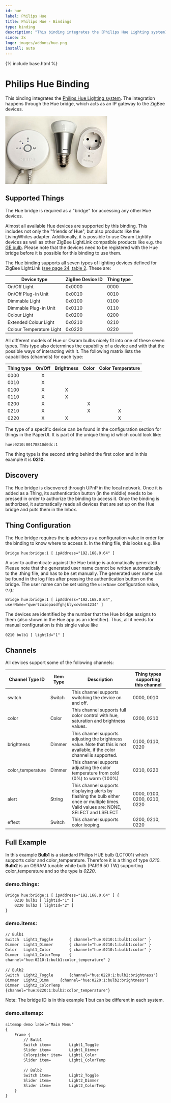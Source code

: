 ```yaml
---
id: hue
label: Philips Hue
title: Philips Hue - Bindings
type: binding
description: "This binding integrates the [Philips Hue Lighting system](http://www.meethue.com)."
since: 2x
logo: images/addons/hue.png
install: auto
---
```


<!-- Attention authors: Do not edit directly. Please add your changes to the appropriate source repository -->

{% include base.html %}

# Philips Hue Binding

This binding integrates the [Philips Hue Lighting system](http://www.meethue.com).
The integration happens through the Hue bridge, which acts as an IP gateway to the ZigBee devices.

![Philips Hue](doc/hue.jpg)


## Supported Things

The Hue bridge is required as a "bridge" for accessing any other Hue devices.

Almost all available Hue devices are supported by this binding. This includes not only the "friends of Hue", but also products like the LivingWhites adapter. Additionally, it is possible to use Osram Lightify devices as well as other ZigBee LightLink compatible products like e.g. the [GE bulb](http://gelinkbulbs.com/). Please note that the devices need to be registered with the Hue bridge before it is possible for this binding to use them.

The Hue binding supports all seven types of lighting devices defined for ZigBee LightLink ([see page 24, table 2](https://www.nxp.com/documents/user_manual/JN-UG-3091.pdf). These are:

| Device type              | ZigBee Device ID | Thing type |
|--------------------------|------------------|------------|
| On/Off Light             | 0x0000           | 0000       |
| On/Off Plug-in Unit      | 0x0010           | 0010       |
| Dimmable Light           | 0x0100           | 0100       |
| Dimmable Plug-in Unit    | 0x0110           | 0110       |
| Colour Light             | 0x0200           | 0200       |
| Extended Colour Light    | 0x0210           | 0210       |
| Colour Temperature Light | 0x0220           | 0220       |

All different models of Hue or Osram bulbs nicely fit into one of these seven types. This type also determines the capability of a device and with that the possible ways of interacting with it. The following matrix lists the capabilities (channels) for each type:

| Thing type  | On/Off | Brightness | Color | Color Temperature |
|-------------|:------:|:----------:|:-----:|:-----------------:|
|  0000       |    X   |            |       |                   |    
|  0010       |    X   |            |       |                   |    
|  0100       |    X   |     X      |       |                   |
|  0110       |    X   |     X      |       |                   |
|  0200       |    X   |            |   X   |                   |
|  0210       |    X   |            |   X   |          X        |
|  0220       |    X   |     X      |       |          X        |

The type of a specific device can be found in the configuration section for things in the PaperUI. It is part of the unique thing id which could look like:

```
hue:0210:00178810d0dc:1
```

The thing type is the second string behind the first colon and in this example it is **0210**.

## Discovery

The Hue bridge is discovered through UPnP in the local network. Once it is added as a Thing, its authentication button (in the middle) needs to be pressed in order to authorize the binding to access it. Once the binding is authorized, it automatically reads all devices that are set up on the Hue bridge and puts them in the Inbox.

## Thing Configuration

The Hue bridge requires the ip address as a configuration value in order for the binding to know where to access it.
In the thing file, this looks e.g. like

```
Bridge hue:bridge:1 [ ipAddress="192.168.0.64" ]
```

A user to authenticate against the Hue bridge is automatically generated. Please note that the generated user name cannot be written automatically to the .thing file, and has to be set manually. The generated user name can be found in the log files after pressing the authentication button on the bridge.
The user name can be set using the `userName` configuration value, e.g.:

```
Bridge hue:bridge:1 [ ipAddress="192.168.0.64", userName="qwertzuiopasdfghjklyxcvbnm1234" ]
```

The devices are identified by the number that the Hue bridge assigns to them (also shown in the Hue app as an identifier).
Thus, all it needs for manual configuration is this single value like

```
0210 bulb1 [ lightId="1" ]
```

## Channels

All devices support some of the following channels:

| Channel Type ID   | Item Type | Description                                                                                                                            | Thing types supporting this channel |
|-------------------|-----------|----------------------------------------------------------------------------------------------------------------------------------------|-------------------------------------|
| switch            | Switch    | This channel supports switching the device on and off.                                                                                 | 0000, 0010                          |  
| color             | Color     | This channel supports full color control with hue, saturation and brightness values.                                                   | 0200, 0210                          |  
| brightness        | Dimmer    | This channel supports adjusting the brightness value. Note that this is not available, if the color channel is supported.              | 0100, 0110, 0220                    |
| color_temperature | Dimmer    | This channel supports adjusting the color temperature from cold (0%) to warm (100%)                                                    | 0210, 0220                          |
| alert             | String    | This channel supports displaying alerts by flashing the bulb either once or multiple times. Valid values are: NONE, SELECT and LSELECT | 0000, 0100, 0200, 0210, 0220        |
| effect            | Switch    | This channel supports color looping.                                                                                                   | 0200, 0210, 0220                    |

## Full Example

In this example **Bulb1** is a standard Philips HUE bulb (LCT001) which supports color and color_temperature. Therefore it is a thing of type _0210_. **Bulb2** is an OSRAM tunable white bulb (PAR16 50 TW) supporting color_temperature and so the type is _0220_.

### demo.things:

```
Bridge hue:bridge:1 [ ipAddress="192.168.0.64" ] {
	0210 bulb1 [ lightId="1" ]
	0220 bulb2 [ lightId="2" ]
}
```

### demo.items:

```
// Bulb1
Switch	Light1_Toggle		{ channel="hue:0210:1:bulb1:color" }
Dimmer  Light1_Dimmer		{ channel="hue:0210:1:bulb1:color" }
Color 	Light1_Color		{ channel="hue:0210:1:bulb1:color" }
Dimmer 	Light1_ColorTemp	{ channel="hue:0210:1:bulb1:color_temperature" }

// Bulb2
Switch	Light2_Toggle		{channel="hue:0220:1:bulb2:brightness"}				
Dimmer	Light2_Dimm		{channel="hue:0220:1:bulb2:brightness"}
Dimmer	Light2_ColorTemp	{channel="hue:0220:1:bulb2:color_temperature"}
```

Note: The bridge ID is in this example **1** but can be different in each system.

### demo.sitemap:

```
sitemap demo label="Main Menu"
{
	Frame {
		// Bulb1
		Switch item=		Light1_Toggle
		Slider item=		Light1_Dimmer
		Colorpicker item=	Light1_Color
		Slider item=		Light1_ColorTemp

		// Bulb2
		Switch item=		Light2_Toggle
		Slider item=		Light2_Dimmer
		Slider item=		Light2_ColorTemp
	}
}
```
